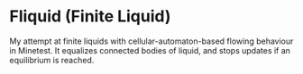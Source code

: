 Fliquid (Finite Liquid)
=====================

My attempt at finite liquids with cellular-automaton-based flowing behaviour in Minetest. It equalizes connected bodies of liquid, and stops updates if an equilibrium is reached.